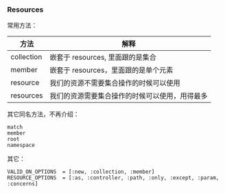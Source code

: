 ### Resources

常用方法：

| 方法 | 解释 |
| -- | -- |
| collection | 嵌套于 resources, 里面跟的是集合 |
| member | 嵌套于 resources，里面跟的是单个元素 |
| resource | 我们的资源不需要集合操作的时候可以使用 |
| resources | 我们的资源需要集合操作的时候可以使用，用得最多 |

其它同名方法，不再介绍：

```
match
member
root
namespace
```

其它：

```
VALID_ON_OPTIONS  = [:new, :collection, :member]
RESOURCE_OPTIONS  = [:as, :controller, :path, :only, :except, :param, :concerns]
```
